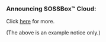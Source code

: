 ### Announcing SOSSBox™ Cloud:

Click [here](https://sossbox.com/) for more.

(The above is an example notice only.)
